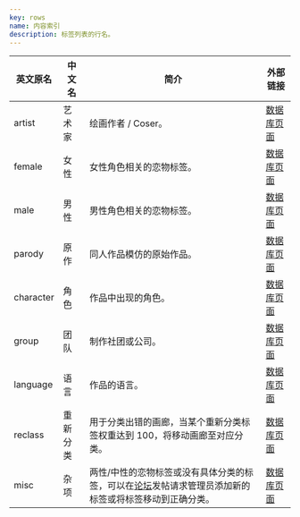 ```yaml
---
key: rows
name: 内容索引
description: 标签列表的行名。
---
```


| 英文原名 | 中文名 | 简介 | 外部链接 |
| -------- | --------------- | ------ | ----------- |
| artist | 艺术家 | 绘画作者 / Coser。 | [数据库页面](https://github.com/EhTagTranslation/Database/blob/master/database/artist.md) |
| female | 女性 | 女性角色相关的恋物标签。 | [数据库页面](https://github.com/EhTagTranslation/Database/blob/master/database/female.md) |
| male | 男性 | 男性角色相关的恋物标签。 | [数据库页面](https://github.com/EhTagTranslation/Database/blob/master/database/male.md) |
| parody | 原作 | 同人作品模仿的原始作品。 | [数据库页面](https://github.com/EhTagTranslation/Database/blob/master/database/parody.md) |
| character | 角色 | 作品中出现的角色。 | [数据库页面](https://github.com/EhTagTranslation/Database/blob/master/database/character.md) |
| group | 团队 | 制作社团或公司。 | [数据库页面](https://github.com/EhTagTranslation/Database/blob/master/database/group.md) |
| language | 语言 | 作品的语言。 | [数据库页面](https://github.com/EhTagTranslation/Database/blob/master/database/language.md) |
| reclass | 重新分类 | 用于分类出错的画廊，当某个重新分类标签权重达到 100，将移动画廊至对应分类。 | [数据库页面](https://github.com/EhTagTranslation/Database/blob/master/database/reclass.md) |
| misc | 杂项 | 两性/中性的恋物标签或没有具体分类的标签，可以在[论坛](https://forums.e-hentai.org/index.php?showtopic=199295)发帖请求管理员添加新的标签或将标签移动到正确分类。 | [数据库页面](https://github.com/EhTagTranslation/Database/blob/master/database/misc.md) |

